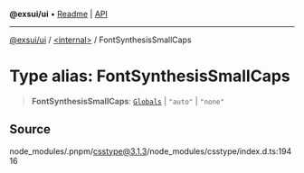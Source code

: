 **@exsui/ui** • [Readme](../../README.md) \| [API](../../globals.md)

***

[@exsui/ui](../../README.md) / [\<internal\>](../README.md) / FontSynthesisSmallCaps

# Type alias: FontSynthesisSmallCaps

> **FontSynthesisSmallCaps**: [`Globals`](Globals.md) \| `"auto"` \| `"none"`

## Source

node\_modules/.pnpm/csstype@3.1.3/node\_modules/csstype/index.d.ts:19416
